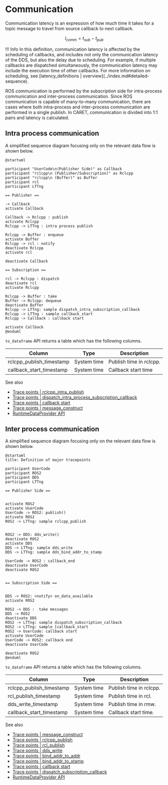 # Communication

Communication latency is an expression of how much time it takes for a topic message to travel from source callback to next callback.

$$
l_{comm} = t_{sub} - t_{pub}
$$

<prettier-ignore-start>
!!! Info
        In this definition, communication latency is affected by the scheduling of callbacks, and includes not only the communication latency of the DDS, but also the delay due to scheduling.
        For example, if multiple callbacks are dispatched simultaneously, the communication latency may include the execution time of other callbacks.
        For more information on scheduling, see [latency_definitions | overview](../index.md#detailed-sequence).
<prettier-ignore-end>

ROS communication is performed by the subscription side for intra-process communication and inter-process communication.
Since ROS communication is capable of many-to-many communication, there are cases where both intra-process and inter-process communication are performed in a single publish.
In CARET, communication is divided into 1:1 pairs and latency is calculated.

## Intra process communication

A simplified sequence diagram focusing only on the relevant data flow is shown below.

```plantuml
@startuml

participant "UserCode\n(Publisher Side)" as Callback
participant "rclcpp\n (Publisher/Subscription)" as Rclcpp
participant "rclcpp\n (Buffer)" as Buffer
participant rcl
participant LTTng

== Publisher ==

-> Callback
activate Callback

Callback -> Rclcpp : publish
activate Rclcpp
Rclcpp -> LTTng : intra process publish

Rclcpp -> Buffer : enqueue
activate Buffer
Rclcpp -> rcl : notify
deactivate Rclcpp
activate rcl

deactivate Callback

== Subscription ==

rcl -> Rclcpp : dispatch
deactivate rcl
activate Rclcpp

Rclcpp -> Buffer : take
Buffer -> Rclcpp: dequeue
deactivate Buffer
Rclcpp -> LTTng: sample dispatch_intra_subscription_callback
Rclcpp -> LTTng : sample callback_start
Rclcpp -> Callback : callback start

activate Callback
@enduml
```

`to_dataframe` API returns a table which has the following columns.

| Column                   | Type        | Description             |
| ------------------------ | ----------- | ----------------------- |
| rclcpp_publish_timestamp | System time | Publish time in rclcpp. |
| callback_start_timestamp | System time | Callback start time     |

See also

- [Trace points | rclcpp_intra_publish](../trace_points/runtime_trace_points.md#ros2rclcpp_intra_publish)
- [Trace points | dispatch_intra_process_subscription_callback](../trace_points/runtime_trace_points.md#ros2dispatch_intra_process_subscription_callback)
- [Trace points | callback start](../trace_points/runtime_trace_points.md#ros2callback_start)
- [Trace points | message_construct](../trace_points/runtime_trace_points.md#ros2message_construct)
- [RuntimeDataProvider API](https://tier4.github.io/CARET_analyze/latest/infra/#caret_analyze.infra.lttng.lttng.Lttng.compose_intra_proc_comm_records)

## Inter process communication

A simplified sequence diagram focusing only on the relevant data flow is shown below.

```plantuml
@startuml
title: Definition of major tracepoints

participant UserCode
participant ROS2
participant DDS
participant LTTng

== Publisher Side ==


activate ROS2
activate UserCode
UserCode -> ROS2: publish()
activate ROS2
ROS2 -> LTTng: sample rclcpp_publish


ROS2 -> DDS: dds_write()
deactivate ROS2
activate DDS
DDS -> LTTng: sample dds_write
DDS -> LTTng: sample dds_bind_addr_to_stamp

UserCode -> ROS2 : callback_end
deactivate UserCode
deactivate ROS2


== Subscription Side ==


DDS -> ROS2: <notify> on_data_available
activate ROS2

ROS2 -> DDS :  take messages
DDS -> ROS2
deactivate DDS
ROS2 -> LTTng: sample dispatch_subscription_callback
ROS2 -> LTTng: sample [callback_start
ROS2 -> UserCode: callback start
activate UserCode
UserCode -> ROS2: callback end
deactivate UserCode

deactivate ROS2
@enduml
```

`to_dataframe` API returns a table which has the following columns.

| Column                   | Type        | Description             |
| ------------------------ | ----------- | ----------------------- |
| rclcpp_publish_timestamp | System time | Publish time in rclcpp. |
| rcl_publish_timestamp    | System time | Publish time in rcl.    |
| dds_write_timestamp      | System time | Publish time in rmw.    |
| callback_start_timestamp | System time | Callback start time.    |

See also

- [Trace points | message_construct](../trace_points/runtime_trace_points.md#ros2message_construct)
- [Trace points | rclcpp_publish](../trace_points/runtime_trace_points.md#ros2rclcpp_publish)
- [Trace points | rcl_publish](../trace_points/runtime_trace_points.md#ros2rcl_publish)
- [Trace points | dds_write](../trace_points/runtime_trace_points.md#ros2_caretdds_write)
- [Trace points | bind_addr_to_addr](../trace_points/runtime_trace_points.md#ros2_caretdds_bind_addr_to_addr)
- [Trace points | bind_addr_to_stamp](../trace_points/runtime_trace_points.md#ros2_caretdds_bind_addr_to_stamp)
- [Trace points | callback start](../trace_points/runtime_trace_points.md#ros2callback_start)
- [Trace points | dispatch_subscription_callback](../trace_points/runtime_trace_points.md#ros2dispatch_subscription_callback)
- [RuntimeDataProvider API](https://tier4.github.io/CARET_analyze/latest/infra/#caret_analyze.infra.lttng.lttng.Lttng.compose_inter_proc_comm_records)
